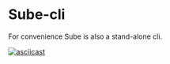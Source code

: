 # Sube-cli

For convenience Sube is also a stand-alone cli. 

[![asciicast](https://asciinema.org/a/443014.svg)](https://asciinema.org/a/443014)


